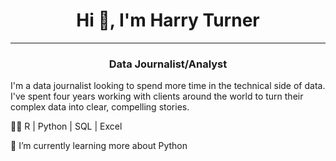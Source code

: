 <h1 align="center"> Hi 👋, I'm Harry Turner</h1>
<hr>
<h3 align="center"> Data Journalist/Analyst</h3>

I'm a data journalist looking to spend more time in the technical side of data. I've spent four years working with clients around the world to turn their complex data into clear, compelling stories.

🧑‍💻 R | Python | SQL | Excel

🌱 I’m currently learning more about Python
<!--
**TurnerHaa/TurnerHaa** is a ✨ _special_ ✨ repository because its `README.md` (this file) appears on your GitHub profile.

Here are some ideas to get you started:

- 🔭 I’m currently working on ...
- 🌱 I’m currently learning ...
- 👯 I’m looking to collaborate on ...
- 🤔 I’m looking for help with ...
- 💬 Ask me about ...
- 📫 How to reach me: ...
- 😄 Pronouns: ...
- ⚡ Fun fact: ...
-->
